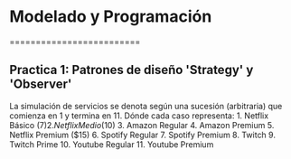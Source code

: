# Modelado y Programación
=========================

Practica 1: Patrones de diseño 'Strategy' y 'Observer'
------------------------------------------------------

La simulación de servicios se denota según una sucesión (arbitraria) que comienza
en 1 y termina en 11.
Dónde cada caso representa:
    1.  Netflix Básico ($7)
    2.  Netflix Medio ($10)
    3.  Amazon Regular
    4.  Amazon Premium
    5.  Netflix Premium ($15)
    6.  Spotify Regular
    7.  Spotify Premium
    8.  Twitch
    9.  Twitch Prime
    10. Youtube Regular
    11. Youtube Premium
